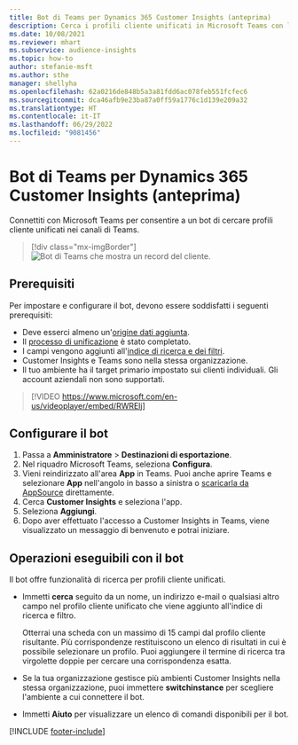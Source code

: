 ```yaml
---
title: Bot di Teams per Dynamics 365 Customer Insights (anteprima)
description: Cerca i profili cliente unificati in Microsoft Teams con l'aiuto di un bot.
ms.date: 10/08/2021
ms.reviewer: mhart
ms.subservice: audience-insights
ms.topic: how-to
author: stefanie-msft
ms.author: sthe
manager: shellyha
ms.openlocfilehash: 62a0216de848b5a3a81fdd6ac078feb551fcfec6
ms.sourcegitcommit: dca46afb9e23ba87a0ff59a1776c1d139e209a32
ms.translationtype: HT
ms.contentlocale: it-IT
ms.lasthandoff: 06/29/2022
ms.locfileid: "9081456"
---
```

# <a name="teams-bot-for-dynamics-365-customer-insights-preview"></a>Bot di Teams per Dynamics 365 Customer Insights (anteprima)

Connettiti con Microsoft Teams per consentire a un bot di cercare profili cliente unificati nei canali di Teams.

> [!div class="mx-imgBorder"]
> ![Bot di Teams che mostra un record del cliente.](media/teams-bot.png "Bot di Teams che mostra un record del cliente")

## <a name="prerequisites"></a>Prerequisiti

Per impostare e configurare il bot, devono essere soddisfatti i seguenti prerequisiti:

- Deve esserci almeno un'[origine dati aggiunta](data-sources.md).
- Il [processo di unificazione](data-unification.md) è stato completato.
- I campi vengono aggiunti all'[indice di ricerca e dei filtri](search-filter-index.md).
- Customer Insights e Teams sono nella stessa organizzazione.
- Il tuo ambiente ha il target primario impostato sui clienti individuali. Gli account aziendali non sono supportati.


> [!VIDEO https://www.microsoft.com/en-us/videoplayer/embed/RWRElj]

## <a name="configure-the-bot"></a>Configurare il bot

1. Passa a **Amministratore** > **Destinazioni di esportazione**.
1. Nel riquadro Microsoft Teams, seleziona **Configura**.
1. Vieni reindirizzato all'area **App** in Teams. Puoi anche aprire Teams e selezionare **App** nell'angolo in basso a sinistra o [scaricarla da AppSource](https://go.microsoft.com/fwlink/?linkid=2124104) direttamente.
1. Cerca **Customer Insights** e seleziona l'app.
1. Seleziona **Aggiungi**.
1. Dopo aver effettuato l'accesso a Customer Insights in Teams, viene visualizzato un messaggio di benvenuto e potrai iniziare.

## <a name="things-you-can-do-with-the-bot"></a>Operazioni eseguibili con il bot

Il bot offre funzionalità di ricerca per profili cliente unificati.

- Immetti **cerca** seguito da un nome, un indirizzo e-mail o qualsiasi altro campo nel profilo cliente unificato che viene aggiunto all'indice di ricerca e filtro.

  Otterrai una scheda con un massimo di 15 campi dal profilo cliente risultante. Più corrispondenze restituiscono un elenco di risultati in cui è possibile selezionare un profilo. Puoi aggiungere il termine di ricerca tra virgolette doppie per cercare una corrispondenza esatta.

- Se la tua organizzazione gestisce più ambienti Customer Insights nella stessa organizzazione, puoi immettere **switchinstance** per scegliere l'ambiente a cui connettere il bot.

- Immetti **Aiuto** per visualizzare un elenco di comandi disponibili per il bot.  


[!INCLUDE [footer-include](includes/footer-banner.md)]